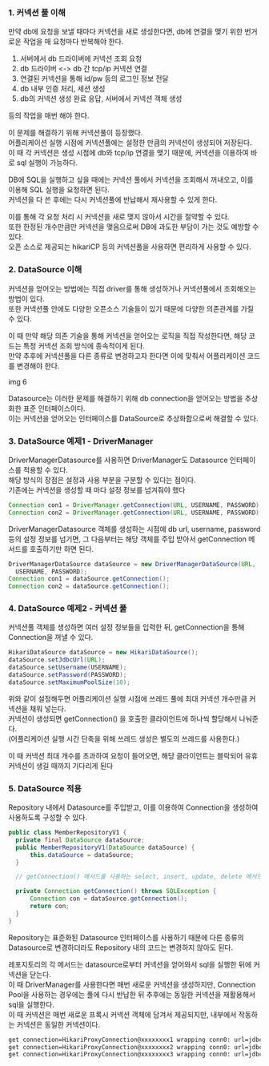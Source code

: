 ### 1. 커넥션 풀 이해

만약 db에 요청을 보낼 때마다 커넥션을 새로 생성한다면, db에 연결을 맺기 위한 번거로운 작업을 매 요청마다 반복해야 한다.

1. 서버에서 db 드라이버에 커넥션 조회 요청
2. db 드라이버 <-> db 간 tcp/ip 커넥션 연결
3. 연결된 커넥션을 통해 id/pw 등의 로그인 정보 전달
4. db 내부 인증 처리, 세션 생성
5. db의 커넥션 생성 완료 응답, 서버에서 커넥션 객체 생성 

등의 작업을 매번 해야 한다.  

이 문제를 해결하기 위해 커넥션풀이 등장했다.  
어플리케이션 실행 시점에 커넥션풀에는 설정한 만큼의 커넥션이 생성되어 저장된다.  
이 때 각 커넥션은 생성 시점에 db와 tcp/ip 연결을 맺기 때문에, 커넥션을 이용하여 바로 sql 실행이 가능하다.  

DB에 SQL을 실행하고 싶을 때에는 커넥션 풀에서 커넥션을 조회해서 꺼내오고, 이를 이용해 SQL 실행을 요청하면 된다.  
커넥션을 다 쓴 후에는 다시 커넥션풀에 반납해서 재사용할 수 있게 한다.  

이를 통해 각 요청 처리 시 커넥션을 새로 맺지 않아서 시간을 절약할 수 있다.  
또한 한정된 개수만큼만 커넥션을 맺음으로써 DB에 과도한 부담이 가는 것도 예방할 수 있다.  
오픈 소스로 제공되는 hikariCP 등의 커넥션풀을 사용하면 편리하게 사용할 수 있다.  

### 2. DataSource 이해
  
커넥션을 얻어오는 방법에는 직접 driver를 통해 생성하거나 커넥션풀에서 조회해오는 방법이 있다.  
또한 커넥션풀 안에도 다양한 오픈소스 기술들이 있기 때문에 다양한 의존관계를 가질 수 있다.  

이 때 만약 해당 의존 기술을 통해 커넥션을 얻어오는 로직을 직접 작성한다면, 해당 코드는 특정 커넥션 조회 방식에 종속적이게 된다.  
만약 추후에 커넥션풀을 다른 종류로 변경하고자 한다면 이에 맞춰서 어플리케이션 코드를 변경해야 한다.  

img 6

Datasource는 이러한 문제를 해결하기 위해 db connection을 얻어오는 방법을 추상화한 표준 인터페이스이다.  
이는 커넥션을 얻어오는 인터페이스를 DataSource로 추상화함으로써 해결할 수 있다.

### 3. DataSource 예제1 - DriverManager

DriverManagerDatasource를 사용하면 DriverManager도 Datasource 인터페이스를 적용할 수 있다.  
해당 방식의 장점은 설정과 사용 부분을 구분할 수 있다는 점이다.  
기존에는 커넥션을 생성할 때 마다 설정 정보를 넘겨줘야 했다

```java
Connection con1 = DriverManager.getConnection(URL, USERNAME, PASSWORD);
Connection con2 = DriverManager.getConnection(URL, USERNAME, PASSWORD);
```

DriverManagerDatasource 객체를 생성하는 시점에 db url, username, password 등의 설정 정보를 넘기면, 그 다음부터는 해당 객체를 주입 받아서 getConnection 메서드를 호출하기만 하면 된다.

```java
DriverManagerDataSource dataSource = new DriverManagerDataSource(URL,
  USERNAME, PASSWORD);
Connection con1 = dataSource.getConnection();
Connection con2 = dataSource.getConnection();
```

### 4. DataSource 예제2 - 커넥션 풀

커넥션풀 객체를 생성하면 여러 설정 정보들을 입력한 뒤, getConnection을 통해 Connection을 꺼낼 수 있다.

```java
HikariDataSource dataSource = new HikariDataSource();
dataSource.setJdbcUrl(URL);
dataSource.setUsername(USERNAME);
dataSource.setPassword(PASSWORD);
dataSource.setMaximumPoolSize(10);
```

위와 같이 설정해두면 어플리케이션 실행 시점에 쓰레드 풀에 최대 커넥션 개수만큼 커넥션을 채워 넣는다.  
커넥션이 생성되면 getConnection() 을 호출한 클라이언트에 하나씩 할당해서 나눠준다.  
(어플리케이션 실행 시간 단축을 위해 쓰레드 생성은 별도의 쓰레드를 사용한다.)

이 때 커넥션 최대 개수를 초과하여 요청이 들어오면, 해당 클라이언트는 블락되어 유휴 커넥션이 생길 때까지 기다리게 된다

### 5. DataSource 적용

Repository 내에서 Datasource를 주입받고, 이를 이용하여 Connection을 생성하여 사용하도록 구성할 수 있다.

```java
public class MemberRepositoryV1 {
  private final DataSource dataSource;
  public MemberRepositoryV1(DataSource dataSource) {
      this.dataSource = dataSource;
  }

  // getConnection() 메서드를 사용하는 select, insert, update, delete 메서드들

  private Connection getConnection() throws SQLException {
      Connection con = dataSource.getConnection();
      return con;
  }
}
```

Repository는 표준화된 Datasource 인터페이스를 사용하기 때문에 다른 종류의 Datasource로 변경하더라도 Repository 내의 코드는 변경하지 않아도 된다.

레포지토리의 각 메서드는 datasource로부터 커넥션을 얻어와서 sql을 실행한 뒤에 커넥션을 닫는다.  
이 때 DriverManager를 사용한다면 매번 새로운 커넥션을 생성하지만, Connection Pool을 사용하는 경우에는 풀에 다시 반납한 뒤 추후에는 동일한 커넥션을 재활용해서 sql을 실행한다.  
이 때 커넥션은 매번 새로운 프록시 커넥션 객체에 담겨서 제공되지만, 내부에서 작동하는 커넥션은 동일한 커넥션이다.

```bash
get connection=HikariProxyConnection@xxxxxxxx1 wrapping conn0: url=jdbc:h2:...
get connection=HikariProxyConnection@xxxxxxxx2 wrapping conn0: url=jdbc:h2:...
get connection=HikariProxyConnection@xxxxxxxx3 wrapping conn0: url=jdbc:h2:...
```
